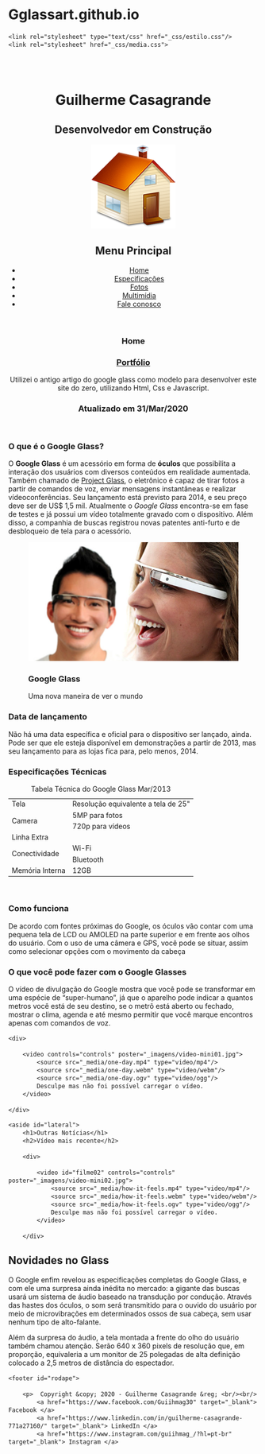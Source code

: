 # Gglassart.github.io

<!DOCTYPE html>

<html lang="pt-br">

<head>
    <meta charset="utf-8"/>
    <title>Guilherme Casagrande</title>

    <link rel="stylesheet" type="text/css" href="_css/estilo.css"/>
    <link rel="stylesheet" href="_css/media.css">

</head>
<script language="JavaScript" src="_javascript/funcoes.js">
</script>

<body>

<div id="interface">

<header id="cabecalho">

<hgroup>

<br/><br/>
<h1>Guilherme Casagrande</h1>
<h2> Desenvolvedor em Construção</h2>
</hgroup>

<img id="icone" src="_imagens/home.png"/>

<nav id="menu">
    <h2>Menu Principal</h2>
<ul>
    <li onmouseover="mudaFoto('_imagens/home.png')" onmouseout="mudaFoto('_imagens/home.png')"><a href="index.html">Home</a></li>
    <li onmouseover="mudaFoto('_imagens/especificacoes.png')" onmouseout="mudaFoto('_imagens/home.png')"><a href="specs.html">Especificações</a></li>
    <li onmouseover="mudaFoto('_imagens/fotos.png')" onmouseout="mudaFoto('_imagens/home.png')"><a href="fotos.html">Fotos</a></li>
    <li onmouseover="mudaFoto('_imagens/multimidia.png')" onmouseout="mudaFoto('_imagens/home.png')"><a href="multimidia.html">Multimídia</a></li>
    <li onmouseover="mudaFoto('_imagens/contato.png')" onmouseout="mudaFoto('_imagens/home.png')"><a href="fale-conosco.html">Fale conosco</a></li>
</ul>

</nav>

</header>

<section id="corpo">
<article id="noticiaprincipal">
    <header id="cabecalho-artigo">
<hgroup>
    <h3>Home</h3>
    <h1><a href="https://guilhermemag.github.io/" target="_blank"> Portfólio </a></h1> 
    <p>
        Utilizei o antigo artigo do google glass como modelo para desenvolver este site do zero, utilizando Html, Css e Javascript.
    </p>
    <h3 class="direita"> Atualizado em 31/Mar/2020</h3>
</hgroup>
    </header>

<h3>O que é o Google Glass?</h3>
<p>O <b>Google Glass</b> é um acessório em forma de <span style="font-weight: bolder;"> óculos</span> que possibilita a interação dos usuários com diversos conteúdos em realidade aumentada. Também chamado de <a href="https://www.google.com/glass/" target="_blank">Project Glass</a>, o eletrônico é capaz de tirar fotos a partir de comandos de voz, enviar mensagens instantâneas e realizar vídeo&shy;conferências. Seu lançamento está previsto para 2014, e seu preço deve ser de US$ 1,5 mil. Atualmente o <em>Google Glass</em> encontra-se em fase de testes e já possui um vídeo totalmente gravado com o dispositivo. Além disso, a companhia de buscas registrou novas patentes anti-furto e de desbloqueio de tela para o acessório.</p>


<figure class="foto-legenda">
<img src="_imagens/glass-quadro-homem-mulher.jpg"/>
    <figcaption>
        <h3>Google Glass</h3>
        <p>Uma nova maneira de ver o mundo</p>
    </figcaption>
</figure>

<h3>Data de lançamento</h3>
<p>Não há uma data específica e oficial para o dispositivo ser lançado, ainda. Pode ser que ele esteja disponível em demonstrações a partir de 2013, mas seu lançamento para as lojas fica para, pelo menos, 2014.</p>

<h3>Especificações Técnicas</h3>
<table id="tabelaspec">
<caption>Tabela Técnica do Google Glass Mar/2013</caption>
    <tr><td>Tela</td><td>Resolução equivalente a tela de 25"</td></tr>
    <tr><td rowspan="2">Camera</td><td>5MP para fotos </td></tr>
    <tr><td> 720p para vídeos</td></tr>
    <tr><td colspan="2">Linha Extra</td></tr>
    <tr><td rowspan="2">Conectividade</td><td>Wi-Fi</td></tr>
    <tr><td>Bluetooth</td></tr>
    <tr><td>Memória Interna</td><td>12GB</td></tr>
</table>


<br/>
<h3>Como funciona</h3>
<p>De acordo com fontes próximas do Google, os óculos vão contar com uma pequena tela de LCD ou AMOLED na parte superior e em frente aos olhos do usuário. Com o uso de uma câmera e GPS, você pode se situar, assim como selecionar opções com o movimento da cabeça</p>

<h3>O que você pode fazer com o Google Glasses</h3>
<p>O vídeo de divulgação do Google mostra que você pode se transformar em uma espécie de “super-<wbr/>humano”, já que o aparelho pode indicar a quantos metros você está de seu destino, se o metrô está aberto ou fechado, mostrar o clima, agenda e até mesmo permitir que você marque encontros apenas com comandos de voz.</p>

    <div>

        <video controls="controls" poster="_imagens/video-mini01.jpg">
            <source src="_media/one-day.mp4" type="video/mp4"/>
            <source src="_media/one-day.webm" type="video/webm"/>
            <source src="_media/one-day.ogv" type="video/ogg"/>
            Desculpe mas não foi possível carregar o vídeo.
        </video>

    </div>

</article>
</section>

    <aside id="lateral">
        <h1>Outras Notícias</h1>
        <h2>Vídeo mais recente</h2>

        <div>

            <video id="filme02" controls="controls" poster="_imagens/video-mini02.jpg">
                <source src="_media/how-it-feels.mp4" type="video/mp4"/>
                <source src="_media/how-it-feels.webm" type="video/webm"/>
                <source src="_media/how-it-feels.ogv" type="video/ogg"/>
                Desculpe mas não foi possível carregar o vídeo.
            </video>

        </div>
<h2>Novidades no Glass</h2>
<p>O Google enfim revelou as especificações completas do Google Glass, e com ele uma surpresa ainda inédita no mercado: a gigante das buscas usará um sistema de áudio baseado na transdução por condução. Através das hastes dos óculos, o som será transmitido para o ouvido do usuário por meio de microvibrações em determinados ossos de sua cabeça, sem usar nenhum tipo de alto-falante.</p>

<p>Além da surpresa do áudio, a tela montada a frente do olho do usuário também chamou atenção. Serão 640 x 360 pixels de resolução que, em proporção, equivaleria a um monitor de 25 polegadas de alta definição colocado a 2,5 metros de distância do espectador.</p>

</aside>

    <footer id="rodape">

        <p>  Copyright &copy; 2020 - Guilherme Casagrande &reg; <br/><br/>
            <a href="https://www.facebook.com/Guiihmag30" target="_blank"> Facebook </a>
            <a href="https://www.linkedin.com/in/guilherme-casagrande-771a27160/" target="_blank"> LinkedIn </a>
            <a href="https://www.instagram.com/guiihmag_/?hl=pt-br" target="_blank"> Instagram </a>
</p>
</footer>

</div>
</body>
</html>

